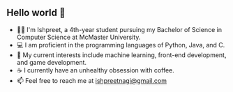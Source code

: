 ## Hello world 👋

- 🧍‍♂️ I'm Ishpreet, a 4th-year student pursuing my Bachelor of Science in Computer Science at McMaster University.
- 💻 I am proficient in the programming languages of Python, Java, and C.
- 🌱 My current interests include machine learning, front-end development, and game development.
- ☕ I currently have an unhealthy obsession with coffee. 
- 📫 Feel free to reach me at [ishpreetnagi@gmail.com](mailto:ishpreetnagi@gmail.com)

<!--
**IshpreetNagi/IshpreetNagi** is a ✨ _special_ ✨ repository because its `README.md` (this file) appears on your GitHub profile.

Here are some ideas to get you started:

- 🔭 I’m currently working on ...
- 🌱 I’m currently learning ...
- 👯 I’m looking to collaborate on ...
- 🤔 I’m looking for help with ...
- 💬 Ask me about ...
- 📫 How to reach me: ...
- 😄 Pronouns: ...
- ⚡ Fun fact: ...
-->
